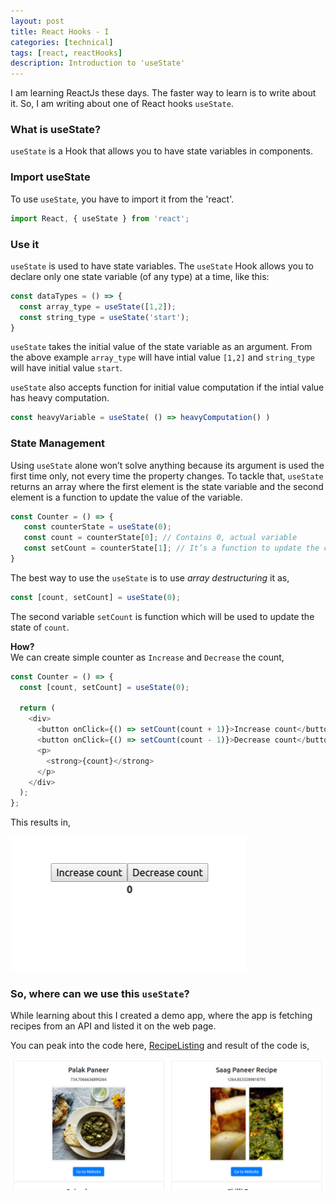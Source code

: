 ```yaml
---
layout: post
title: React Hooks - I
categories: [technical]
tags: [react, reactHooks]
description: Introduction to 'useState'
---
```


I am learning ReactJs these days. The faster way to learn is to write about it.
So, I am writing about one of React hooks `useState`.

### What is useState?

`useState` is a Hook that allows you to have state variables in components.

### Import useState

To use `useState`, you have to import it from the 'react'.

```javascript
import React, { useState } from 'react';
```

### Use it

`useState` is used to have state variables. The `useState` Hook allows you to declare only one state variable (of any type) at a time, like this:

```javascript
const dataTypes = () => {
  const array_type = useState([1,2]);
  const string_type = useState('start');
}

```

`useState` takes the initial value of the state variable as an argument. From the above example `array_type` will have intial value `[1,2]` and `string_type` will have initial value `start`.

`useState` also accepts function for initial value computation if the intial value has heavy computation.

```javascript
const heavyVariable = useState( () => heavyComputation() )
```

### State Management

Using `useState` alone won’t solve anything because its argument is used the first time only, not every time the property changes. To tackle that, `useState` returns an array where the first element is the state variable and the second element is a function to update the value of the variable.

```javascript
const Counter = () => {
   const counterState = useState(0);
   const count = counterState[0]; // Contains 0, actual variable
   const setCount = counterState[1]; // It’s a function to update the count
}
```

The best way to use the `useState` is to use _array destructuring_ it as,

```javascript
const [count, setCount] = useState(0);
```

The second variable `setCount` is function which will be used to update the state of `count`.

**How?**  
We can create simple counter as `Increase` and `Decrease` the count,

```javascript
const Counter = () => {
  const [count, setCount] = useState(0);

  return (
    <div>
      <button onClick={() => setCount(count + 1)}>Increase count</button>
      <button onClick={() => setCount(count - 1)}>Decrease count</button>
      <p>
        <strong>{count}</strong>
      </p>
    </div>
  );
};
```

This results in,

![](/assets/media/count.gif)

### So, where can we use this `useState`?

While learning about this I created a demo app, where the app is fetching recipes from an API and listed it on the web page.

You can peak into the code here, [RecipeListing](https://github.com/archbloom/react-demo-app/blob/master/src/RecipeListing.js) and result of the code is,

![](/assets/media/recipe-list.png)
